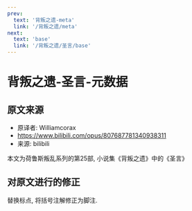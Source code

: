 ```yaml
---
prev:
  text: '背叛之遗-meta'
  link: '/背叛之遗/meta'
next:
  text: 'base'
  link: '/背叛之遗/圣言/base'
---
```


# 背叛之遗-圣言-元数据

## 原文来源

+ 原译者: Williamcorax
+ <https://www.bilibili.com/opus/807687781340938311>
+ 来源: bilibili

本文为荷鲁斯叛乱系列的第25部, 小说集《背叛之遗》中的《圣言》

## 对原文进行的修正

替换标点, 将括号注解修正为脚注.
